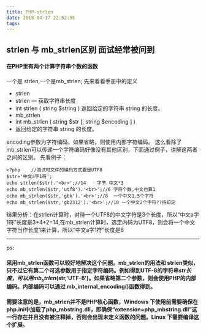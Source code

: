 ```yaml
---
title: PHP-strlen
date: 2018-04-17 22:52:55
tags:
---
```


## strlen 与 mb_strlen区别  面试经常被问到

#### 在PHP里有两个计算字符串个数的函数
一个是 strlen,一个是mb_strlen;
先来看看手册中的定义
- strlen
- strlen — 获取字符串长度
- int strlen ( string $string )
返回给定的字符串 string 的长度。
- mb_strlen
- int mb_strlen ( string $str [, string $encoding ] )
- 返回给定的字符串 string 的长度。

encoding参数为字符编码。如果省略，则使用内部字符编码。
这么看除了mb_strlen可以传递一个字符编码好像没有其他区别，下面通过例子，讲解这两者之间的区别。
先看例子：
```
<?php    //测试时文件的编码方式要是UTF8    
$str='中文a字1符';    
echo strlen($str).'<br>';//14    字节 中文*3
echo mb_strlen($str,'utf8').'<br>';//6 字符个数,中文也算1
echo mb_strlen($str,'gbk').'<br>';//8  一个中文1.5个字符
echo mb_strlen($str,'gb2312').'<br>';//10 一个中文2个字符??待却定
```

结果分析：在strlen计算时，对待一个UTF8的中文字符是3个长度，所以“中文a字1符”长度是3*4+2=14,在mb_strlen计算时，选定内码为UTF8，则会将一个中文字符当作长度1来计算，所以“中文a字1符”长度是6 

----
ps:
#### 采用mb_strlen函数可以较好地解决这个问题。mb_strlen的用法和 strlen类似，只不过它有第二个可选参数用于指定字符编码。例如得到UTF-8的字符串$str长度，可以用 mb_strlen($str,'UTF-8')。如果省略第二个参数，则会使用PHP的内部编码。内部编码可以通过 mb_internal_encoding()函数得到。
#### 需要注意的是，mb_strlen并不是PHP核心函数，Windows 下使用前需要确保在php.ini中加载了php_mbstring.dll，即确保“extension=php_mbstring.dll”这一行存在并且没有被注释掉，否则会出现未定义函数的问题。Linux 下需要编译这个扩展。
